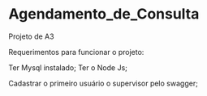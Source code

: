 # Agendamento_de_Consulta
Projeto de A3

Requerimentos para funcionar o projeto:

Ter Mysql instalado;
Ter o Node Js;

Cadastrar o primeiro usuário o supervisor pelo swagger;

